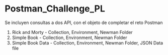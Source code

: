 # Postman_Challenge_PL
Se incluyen consultas a dos API, con el objeto de completar el reto Postman

  1. Rick and Morty - Collection, Environment, Newman Folder
  2. Simple Book - Collection, Environment, Newman Folder
  3. Simple Book Data - Collection, Environment, Newman Folder, JSON Data file
  
